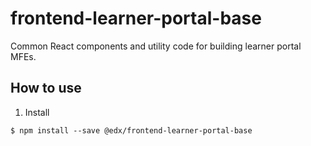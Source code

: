 # frontend-learner-portal-base
Common React components and utility code for building learner portal MFEs.

## How to use
1. Install
```
$ npm install --save @edx/frontend-learner-portal-base
```
